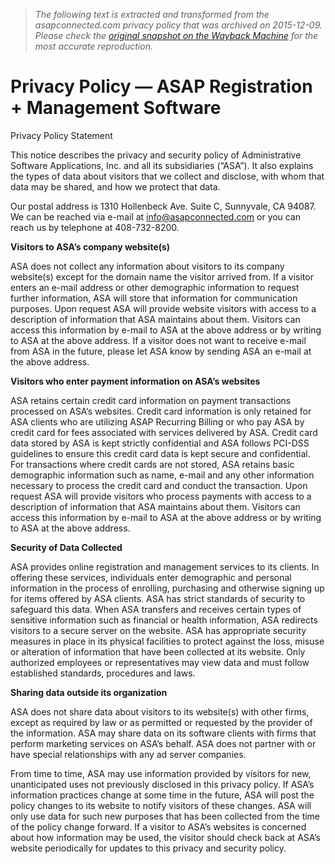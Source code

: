 > *The following text is extracted and transformed from the asapconnected.com privacy policy that was archived on 2015-12-09. Please check the [original snapshot on the Wayback Machine](https://web.archive.org/web/20151209063012id_/http%3A//www.asapconnected.com/privacy-policy) for the most accurate reproduction.*

# Privacy Policy — ASAP Registration + Management Software

Privacy Policy Statement

This notice describes the privacy and security policy of Administrative Software Applications, Inc. and all its subsidiaries (“ASA”). It also explains the types of data about visitors that we collect and disclose, with whom that data may be shared, and how we protect that data.

Our postal address is 1310 Hollenbeck Ave. Suite C, Sunnyvale, CA 94087. We can be reached via e-mail at info@asapconnected.com or you can reach us by telephone at 408-732-8200.

**Visitors to ASA’s company website(s)**

ASA does not collect any information about visitors to its company website(s) except for the domain name the visitor arrived from. If a visitor enters an e-mail address or other demographic information to request further information, ASA will store that information for communication purposes. Upon request ASA will provide website visitors with access to a description of information that ASA maintains about them. Visitors can access this information by e-mail to ASA at the above address or by writing to ASA at the above address. If a visitor does not want to receive e-mail from ASA in the future, please let ASA know by sending ASA an e-mail at the above address.

**Visitors who enter payment information on ASA’s websites**

ASA retains certain credit card information on payment transactions processed on ASA’s websites. Credit card information is only retained for ASA clients who are utilizing ASAP Recurring Billing or who pay ASA by credit card for fees associated with services delivered by ASA. Credit card data stored by ASA is kept strictly confidential and ASA follows PCI-DSS guidelines to ensure this credit card data is kept secure and confidential. For transactions where credit cards are not stored, ASA retains basic demographic information such as name, e-mail and any other information necessary to process the credit card and conduct the transaction. Upon request ASA will provide visitors who process payments with access to a description of information that ASA maintains about them. Visitors can access this information by e-mail to ASA at the above address or by writing to ASA at the above address.

**Security of Data Collected**

ASA provides online registration and management services to its clients. In offering these services, individuals enter demographic and personal information in the process of enrolling, purchasing and otherwise signing up for items offered by ASA clients. ASA has strict standards of security to safeguard this data. When ASA transfers and receives certain types of sensitive information such as financial or health information, ASA redirects visitors to a secure server on the website. ASA has appropriate security measures in place in its physical facilities to protect against the loss, misuse or alteration of information that have been collected at its website. Only authorized employees or representatives may view data and must follow established standards, procedures and laws.

**Sharing data outside its organization**

ASA does not share data about visitors to its website(s) with other firms, except as required by law or as permitted or requested by the provider of the information. ASA may share data on its software clients with firms that perform marketing services on ASA’s behalf. ASA does not partner with or have special relationships with any ad server companies.

From time to time, ASA may use information provided by visitors for new, unanticipated uses not previously disclosed in this privacy policy. If ASA’s information practices change at some time in the future, ASA will post the policy changes to its website to notify visitors of these changes. ASA will only use data for such new purposes that has been collected from the time of the policy change forward. If a visitor to ASA’s websites is concerned about how information may be used, the visitor should check back at ASA’s website periodically for updates to this privacy and security policy.
